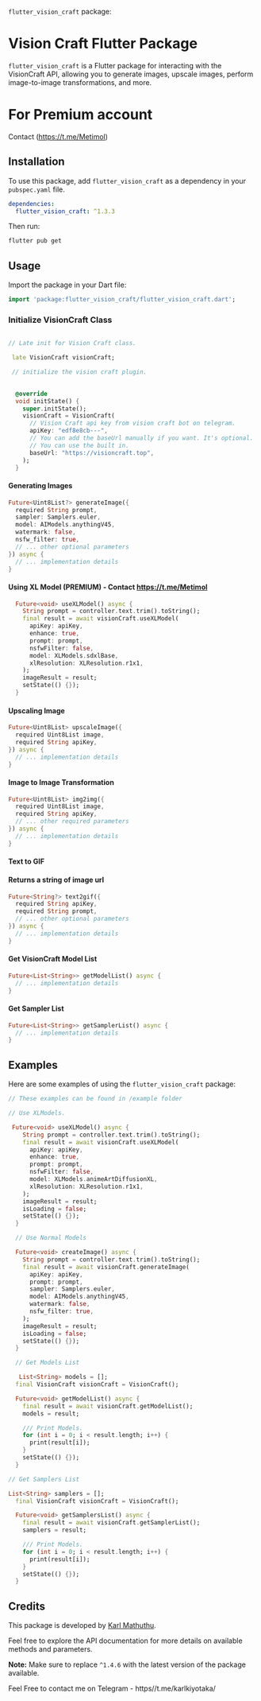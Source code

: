 `flutter_vision_craft` package:

# Vision Craft Flutter Package

`flutter_vision_craft` is a Flutter package for interacting with the VisionCraft API, allowing you to generate images, upscale images, perform image-to-image transformations, and more.

# For Premium account

Contact (https://t.me/Metimol)

## Installation

To use this package, add `flutter_vision_craft` as a dependency in your `pubspec.yaml` file.


```yaml
dependencies:
  flutter_vision_craft: ^1.3.3
```

Then run:

```bash
flutter pub get
```

## Usage

Import the package in your Dart file:

```dart
import 'package:flutter_vision_craft/flutter_vision_craft.dart';
```

### Initialize VisionCraft Class


```dart

// Late init for Vision Craft class.

 late VisionCraft visionCraft;

 // initialize the vision craft plugin.

 
  @override
  void initState() {
    super.initState();
    visionCraft = VisionCraft(
      // Vision Craft api key from vision craft bot on telegram.
      apiKey: "edf8e8cb---",
      // You can add the baseUrl manually if you want. It's optional.
      // You can use the built in.
      baseUrl: "https://visioncraft.top",
    );
  }

```
#### Generating Images

```dart
Future<Uint8List?> generateImage({
  required String prompt,
  sampler: Samplers.euler,
  model: AIModels.anythingV45,
  watermark: false,
  nsfw_filter: true,
  // ... other optional parameters
}) async {
  // ... implementation details
}
```

#### Using XL Model (PREMIUM) - Contact https://t.me/Metimol

```dart
  Future<void> useXLModel() async {
    String prompt = controller.text.trim().toString();
    final result = await visionCraft.useXLModel(
      apiKey: apiKey,
      enhance: true,
      prompt: prompt,
      nsfwFilter: false,
      model: XLModels.sdxlBase,
      xlResolution: XLResolution.r1x1,
    );
    imageResult = result;
    setState(() {});
  }
```

#### Upscaling Image

```dart
Future<Uint8List> upscaleImage({
  required Uint8List image,
  required String apiKey,
}) async {
  // ... implementation details
}
```

#### Image to Image Transformation

```dart
Future<Uint8List> img2img({
  required Uint8List image,
  required String apiKey,
  // ... other required parameters
}) async {
  // ... implementation details
}
```

#### Text to GIF

#### Returns a string of image url

```dart
Future<String?> text2gif({
  required String apiKey,
  required String prompt,
  // ... other optional parameters
}) async {
  // ... implementation details
}
```

#### Get VisionCraft Model List

```dart
Future<List<String>> getModelList() async {
  // ... implementation details
}
```

#### Get Sampler List

```dart
Future<List<String>> getSamplerList() async {
  // ... implementation details
}
```

## Examples

Here are some examples of using the `flutter_vision_craft` package:

```dart
// These examples can be found in /example folder

// Use XLModels. 

 Future<void> useXLModel() async {
    String prompt = controller.text.trim().toString();
    final result = await visionCraft.useXLModel(
      apiKey: apiKey,
      enhance: true,
      prompt: prompt,
      nsfwFilter: false,
      model: XLModels.animeArtDiffusionXL,
      xlResolution: XLResolution.r1x1,
    );
    imageResult = result;
    isLoading = false;
    setState(() {});
  }

  // Use Normal Models

  Future<void> createImage() async {
    String prompt = controller.text.trim().toString();
    final result = await visionCraft.generateImage(
      apiKey: apiKey,
      prompt: prompt,
      sampler: Samplers.euler,
      model: AIModels.anythingV45,
      watermark: false,
      nsfw_filter: true,
    );
    imageResult = result;
    isLoading = false;
    setState(() {});
  }

  // Get Models List

   List<String> models = [];
  final VisionCraft visionCraft = VisionCraft();

  Future<void> getModelList() async {
    final result = await visionCraft.getModelList();
    models = result;

    /// Print Models.
    for (int i = 0; i < result.length; i++) {
      print(result[i]);
    }
    setState(() {});
  }

// Get Samplers List

List<String> samplers = [];
  final VisionCraft visionCraft = VisionCraft();

  Future<void> getSamplersList() async {
    final result = await visionCraft.getSamplerList();
    samplers = result;

    /// Print Models.
    for (int i = 0; i < result.length; i++) {
      print(result[i]);
    }
    setState(() {});
  }
```

## Credits

This package is developed by [Karl Mathuthu](https://www.github.com/karlmathuthu/).

Feel free to explore the API documentation for more details on available methods and parameters.

**Note:** Make sure to replace `^1.4.6` with the latest version of the package available.


Feel Free to contact me on Telegram - https//t.me/karlkiyotaka/